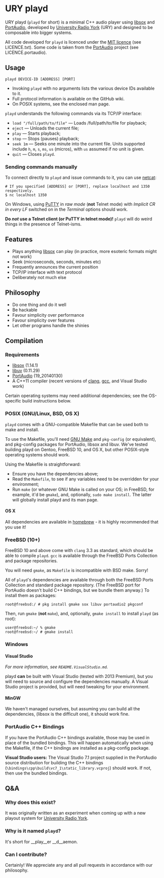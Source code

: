 # URY playd

URY playd (`playd` for short) is a minimal C++ audio player using [libsox][]
and [PortAudio][], developed by [University Radio York][] (URY) and
designed to be composable into bigger systems.

All code developed for `playd` is licenced under the [MIT licence][]
(see LICENCE.txt).  Some code is taken from the [PortAudio][] project
(see LICENCE.portaudio).

## Usage

`playd DEVICE-ID [ADDRESS] [PORT]`

* Invoking `playd` with no arguments lists the various device IDs
  available to it.
* Full protocol information is available on the GitHub wiki.
* On POSIX systems, see the enclosed man page.

`playd` understands the following commands via its TCP/IP interface:

* `load "/full/path/to/file"` — Loads /full/path/to/file for playback;
* `eject` — Unloads the current file;
* `play` — Starts playback;
* `stop` — Stops (pauses) playback;
* `seek 1m` — Seeks one minute into the current file.  Units supported include
  `h`, `m`, `s`, `ms`, `us` (micros), with `us` assumed if no unit is given.
* `quit` — Closes `playd`.

### Sending commands manually

To connect directly to `playd` and issue commands to it, you can use
[netcat][]:

    # If you specified [ADDRESS] or [PORT], replace localhost and 1350 respectively.
    $ nc localhost 1350


On Windows, using [PuTTY][] in _raw mode_ (__not__ Telnet mode)
with _Implicit CR in every LF_ switched on in the _Terminal_ options should
work.

__Do _not_ use a Telnet client (or PuTTY in telnet mode)!__  `playd` will
do weird things in the presence of Telnet-isms.

## Features

* Plays anything [libsox][] can play (in practice, more esoteric formats might
  not work)
* Seek (microseconds, seconds, minutes etc)
* Frequently announces the current position
* TCP/IP interface with text protocol
* Deliberately not much else

## Philosophy

* Do one thing and do it well
* Be hackable
* Favour simplicity over performance
* Favour simplicity over features
* Let other programs handle the shinies

## Compilation

### Requirements

* [libsox][] (1.14.1)
* [libuv][] (0.11.29)
* [PortAudio][] (19_20140130)
* A C++11 compiler (recent versions of [clang][], [gcc][], and Visual Studio
  work)

Certain operating systems may need additional dependencies; see the OS-specific
build instructions below.

### POSIX (GNU/Linux, BSD, OS X)

`playd` comes with a GNU-compatible Makefile that can be used both to
make and install.

To use the Makefile, you'll need [GNU Make][] and `pkg-config` (or equivalent),
and pkg-config packages for PortAudio, libsox and libuv.  We've tested building
playd on Gentoo, FreeBSD 10, and OS X, but other POSIX-style operating systems
should work.

Using the Makefile is straightforward:

* Ensure you have the dependencies above;
* Read the `Makefile`, to see if any variables need to be overridden for your
  environment;
* Run `make` (or whatever GNU Make is called on your OS; in FreeBSD, for
  example, it'd be `gmake`), and, optionally, `sudo make install`.
  The latter will globally install playd and its man page.

#### OS X

All dependencies are available in [homebrew][] - it is highly recommended that
you use it!

### FreeBSD (10+)

FreeBSD 10 and above come with `clang` 3.3 as standard, which should be able to
compile `playd`.  `gcc` is available through the FreeBSD Ports Collection
and package repositories.

You will need `gmake`, as `Makefile` is incompatible with BSD make.  Sorry!

All of `playd`'s dependencies are available through both the FreeBSD Ports
Collection and standard package repository.  (The FreeBSD port for PortAudio
doesn't build C++ bindings, but we bundle them anyway.)  To install them as
packages:

    root@freebsd:/ # pkg install gmake sox libuv portaudio2 pkgconf

Then, run `gmake` (__not__ `make`), and, optionally, `gmake install` to install
`playd` (as root):

    user@freebsd:~/ % gmake
    root@freebsd:~/ # gmake install

### Windows

#### Visual Studio

_For more information, see `README.VisualStudio.md`._

playd **can** be built with Visual Studio (tested with 2013 Premium), but
you will need to source and configure the dependencies manually.  A Visual
Studio project is provided, but will need tweaking for your environment.

#### MinGW

We haven't managed ourselves, but assuming you can build all the dependencies,
(libsox is the difficult one), it should work fine.

### PortAudio C++ Bindings

If you have the PortAudio C++ bindings available, those may be used in place of
the bundled bindings.  This will happen automatically when using the Makefile,
if the C++ bindings are installed as a pkg-config package.

__Visual Studio users:__ The Visual Studio 7.1 project supplied in the
PortAudio source distribution for building the C++ bindings
(`\bindings\cpp\build\vc7_1\static_library.vcproj`) should work.  If not, then
use the bundled bindings.

## Q&A

### Why does this exist?

It was originally written as an experiment when coming up with a new playout
system for [University Radio York][].

### Why is it named `playd`?

It's short for __play__er __d__aemon.

### Can I contribute?

Certainly!  We appreciate any and all pull requests in accordance with our
philosophy.

[clang]:                 http://clang.llvm.org/
[gcc]:                   https://gcc.gnu.org/
[GNU Make]:              https://www.gnu.org/software/make/
[Homebrew]:              http://brew.sh
[libsox]:                http://sox.sourceforge.net/
[libuv]:                 https://github.com/joyent/libuv
[MIT licence]:           http://opensource.org/licenses/MIT
[netcat]:                http://nc110.sourceforge.net/
[PortAudio]:             http://www.portaudio.com/
[PuTTY]:                 http://www.chiark.greenend.org.uk/~sgtatham/putty/
[University Radio York]: http://ury.org.uk
